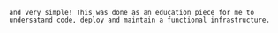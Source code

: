 ```If you are looking for cutting edge APT or Red Team infrastructure, you should disgrard this and move on! I totally understand that all here is basic
and very simple! This was done as an education piece for me to undersatand code, deploy and maintain a functional infrastructure.
```

